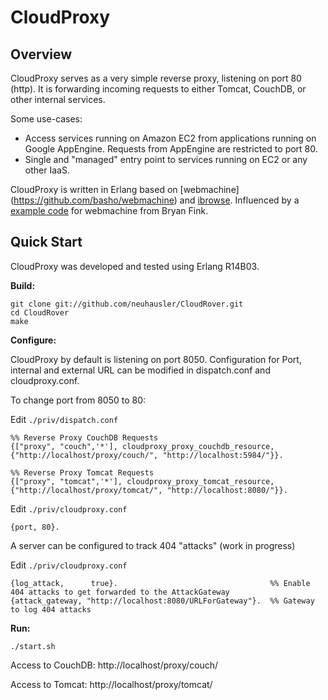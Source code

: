 # CloudProxy

## Overview

CloudProxy serves as a very simple reverse proxy, listening on port 80 (http). It is forwarding incoming requests to either Tomcat, CouchDB, or other internal services.

Some use-cases:

 * Access services running on Amazon EC2 from applications running on Google AppEngine. Requests from AppEngine are restricted to port 80.
 * Single and "managed" entry point to services running on EC2 or any other IaaS.

CloudProxy is written in Erlang based on [webmachine] (https://github.com/basho/webmachine) and [ibrowse](https://github.com/cmullaparthi/ibrowse/).
Influenced by a [example code](https://bitbucket.org/bryan/wmexamples/) for webmachine from Bryan Fink. 


## Quick Start

CloudProxy was developed and tested using Erlang R14B03.

**Build:**

```
git clone git://github.com/neuhausler/CloudRover.git
cd CloudRover
make
```

**Configure:**

CloudProxy by default is listening on port 8050. Configuration for Port, internal and external URL can be modified in dispatch.conf and cloudproxy.conf.

To change port from 8050 to 80:

Edit `./priv/dispatch.conf`

```
%% Reverse Proxy CouchDB Requests
{["proxy", "couch",'*'], cloudproxy_proxy_couchdb_resource, {"http://localhost/proxy/couch/", "http://localhost:5984/"}}.

%% Reverse Proxy Tomcat Requests
{["proxy", "tomcat",'*'], cloudproxy_proxy_tomcat_resource, {"http://localhost/proxy/tomcat/", "http://localhost:8080/"}}.
```


Edit `./priv/cloudproxy.conf`

```
{port, 80}.
```

A server can be configured to track 404 "attacks" (work in progress)

Edit `./priv/cloudproxy.conf`

```
{log_attack,      true}.                                  %% Enable 404 attacks to get forwarded to the AttackGateway
{attack_gateway, "http://localhost:8080/URLForGateway"}.  %% Gateway to log 404 attacks
```


**Run:**

```
./start.sh
```

Access to CouchDB: http://localhost/proxy/couch/

Access to Tomcat:  http://localhost/proxy/tomcat/



